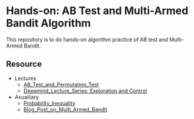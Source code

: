 # Hands-on: AB Test and Multi-Armed Bandit Algorithm
This repository is to do hands-on algorithm practice of AB test and Multi-Armed Bandit.

## Resource
* Lectures
  * [AB_Test_and_Permutation_Test](https://www.youtube.com/watch?v=jILUUlyAQ7A)  
  * [Deepmind_Lecture_Series: Exploration and Control](https://www.youtube.com/watch?v=jILUUlyAQ7A)
* Axuailiary
  * [Probability_Inequality](https://ricoshin.tistory.com/6)
  * [Blog_Post_on_Multi_Armed_Bandit](https://yjjo.tistory.com/category/Reinforcement%20Learning/Multi-Armed%20Bandits)
